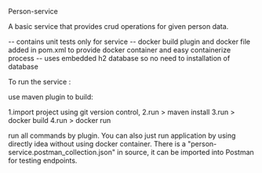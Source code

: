Person-service


A basic service that provides crud operations for given person data.

-- contains unit tests only for service
-- docker build plugin and docker file added in pom.xml to provide docker container and easy containerize process
-- uses embedded h2 database so no need to installation of database


To run the service :

use maven plugin to build:
 
1.import project using git version control,
2.run > maven install
3.run > docker build
4.run > docker run

run all commands by plugin. You can also just run application by using directly idea without using docker container.
There is a "person-service.postman_collection.json" in source, it can be imported into Postman for testing endpoints.